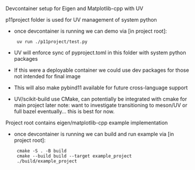 Devcontainer setup for Eigen and Matplotlib-cpp with UV 


p11project folder is used for UV management of system python
 - once devcontainer is running we can demo via [in project root]:

        uv run ./p11project/test.py

 - UV will enforce sync of pyproject.toml in this folder with system python packages
 - If this were a deployable container we could use dev packages for those not intended for final image

 - This will also make pybind11 available for future cross-language support

 - UV/scikit-build use CMake, can potentially be integrated with cmake for main project later
    note: want to investigate transitioning to meson/UV or full bazel eventually... this is best for now.

Project root contains eigen/matplotlib-cpp example implementation
 - once devcontainer is running we can build and run example via [in project root]:
    
        cmake -S . -B build
        cmake --build build --target example_project
        ./build/example_project 
